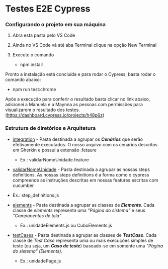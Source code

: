 # Testes E2E Cypress 


### Configurando o projeto em sua máquina

1. Abra esta pasta pelo VS Code

2. Ainda no VS Code vá até aba Terminal clique na opção New Terminal

3. Execute o comando
    - npm install

Pronto a instalação está concluída e para rodar o Cypress, basta rodar o comando abaixo:

- npm run test:chrome

Após a execução para conferir o resultado basta clicar no link abaixo, adicionei a Manuela e a Maynna as pessoas com permissões para visualizarem o resultado dos testes.
(https://dashboard.cypress.io/projects/h48p6z)



### Estrutura de diretórios e Arquitetura


* [integration](cypress/integration) - Pasta destinada a agrupar os ***Cenários*** que serão efetivamente executados. O nosso arquivo com os cenários descritos em Gherkin e possuí a extensão 
.fetaure
    - Ex.: validarNomeUnidade.feature

* [validarNomeUnidade](cypress/integration/validarNomeUnidade) - Pasta destinada a agrupar as nossas 
steps definitions. As nossas steps definitions é a forma como o cypress compreende as instruções descritas em nossas features escritas com cucumber
- Ex.: step_definitions.js

* [elements](cypress/support/elements) - Pasta destinada a agrupar as classes de ***Elements***. Cada classe de *elements* representa uma *"Página do sistema"* e seus *"Componentes de tela"* 
    - Ex.: unidadeElements.js ou CuboElements.js


* [testCases](cypress/support/pageObjects) - Pasta destinada a agrupar as classes de ***TestCase***. Cada classe de *Test Case* representa uma ou mais execuções simples de teste (ou seja, um ***Caso de teste***) baseado-se em somente uma *"Página do sistema"* *(Elements)*.
    - Ex.: unidadePage.js